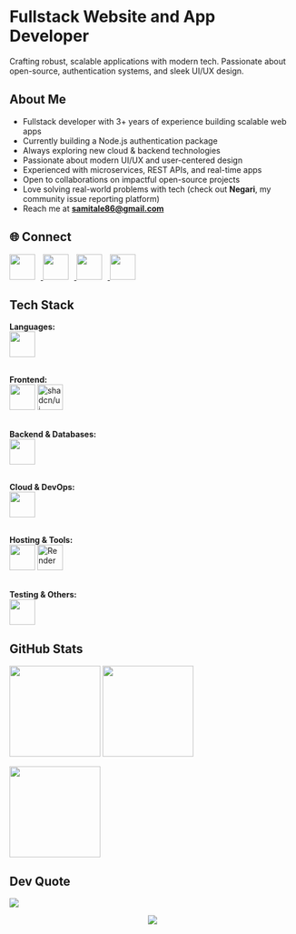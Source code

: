 <!-- Banner / Title -->
<h1 align="left">Fullstack Website and App Developer</h1>
<p align="left">
Crafting robust, scalable applications with modern tech. Passionate about open-source, authentication systems, and sleek UI/UX design.
</p>


## About Me
- Fullstack developer with 3+ years of experience building scalable web apps  
- Currently building a Node.js authentication package  
- Always exploring new cloud & backend technologies  
- Passionate about modern UI/UX and user-centered design  
- Experienced with microservices, REST APIs, and real-time apps  
- Open to collaborations on impactful open-source projects  
- Love solving real-world problems with tech (check out **Negari**, my community issue reporting platform)  
- Reach me at **samitale86@gmail.com**



## 🌐 Connect  
<p align="left">
  <a href="https://www.linkedin.com/in/samiux855/">
    <img src="https://skillicons.dev/icons?i=linkedin" width="45" style="margin-right:10px;" />
  </a>
  <a href="mailto:samitale86@gmail.com">
    <img src="https://skillicons.dev/icons?i=gmail" width="45" style="margin-right:10px;" />
  </a>
  <a href="https://x.com/yourhandle">
    <img src="https://skillicons.dev/icons?i=twitter" width="45" style="margin-right:10px;" />
  </a>
  <a href="https://dev.to/yourhandle">
    <img src="https://skillicons.dev/icons?i=devto" width="45" style="margin-right:10px;" />
  </a>
</p>



## Tech Stack

<p align="left">

  <!-- Languages -->
  <b>Languages:</b><br/>
  <img src="https://skillicons.dev/icons?i=js,ts,python,java,cpp,c,php" height="45" />
  <br/><br/>

  <!-- Frontend -->
  <b>Frontend:</b><br/>
  <img src="https://skillicons.dev/icons?i=react,nextjs,redux,tailwind,bootstrap,materialui,sass,html,css" height="45" />
  <img src="https://ui.shadcn.com/apple-touch-icon.png" alt="shadcn/ui" height="45" />
  <br/><br/>

  <!-- Backend & DB -->
  <b>Backend & Databases:</b><br/>
  <img src="https://skillicons.dev/icons?i=nodejs,express,fastapi,nestjs,mongodb,mysql,postgres,prisma,docker,graphql" height="45" />
  <br/><br/>

  <!-- Cloud & DevOps -->
  <b>Cloud & DevOps:</b><br/>
  <img src="https://skillicons.dev/icons?i=aws,gcp,azure,heroku,kubernetes" height="45" />
  <br/><br/>

  <!-- Hosting & Tools -->
  <b>Hosting & Tools:</b><br/>
  <img src="https://skillicons.dev/icons?i=vercel,netlify,firebase,supabase,git,github,gitlab,bitbucket,postman" height="45" />
    <img src="https://upload.wikimedia.org/wikipedia/commons/e/e7/Render_logo.svg" alt="Render" height="45" style="margin-right:10px;" />
  <br/><br/>

  <!-- Testing & Others -->
  <b>Testing & Others:</b><br/>
  <img src="https://skillicons.dev/icons?i=jest,vitest,figma,linux,vscode" height="45" />
</p>





## GitHub Stats
<p align="left">
  <img src="https://github-readme-stats.vercel.app/api?username=sami855-ux&theme=tokyonight&hide_border=true&include_all_commits=true&count_private=true" height="160" />
  <img src="https://streak-stats.demolab.com/?user=sami855-ux&theme=tokyonight&hide_border=true" height="160" />
</p>

<p align="left">
  <img src="https://github-readme-stats.vercel.app/api/top-langs/?username=sami855-ux&theme=tokyonight&hide_border=true&layout=compact" height="160"/>
</p>



## Dev Quote
<p align="left">
  <img src="https://quotes-github-readme.vercel.app/api?type=horizontal&theme=tokyonight" />
</p>


<p align="center">
  <img src="https://visitcount.itsvg.in/api?id=sami855-ux&icon=4&color=6" />
</p>
